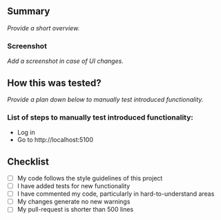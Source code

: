 ## Summary

_Provide a short overview._

### Screenshot

_Add a screenshot in case of UI changes._

## How this was tested?

_Provide a plan down below to manually test introduced functionality._

### List of steps to manually test introduced functionality:
- Log in
- Go to http://localhost:5100

## Checklist

- [ ] My code follows the style guidelines of this project
- [ ] I have added tests for new functionality
- [ ] I have commented my code, particularly in hard-to-understand areas
- [ ] My changes generate no new warnings
- [ ] My pull-request is shorter than 500 lines